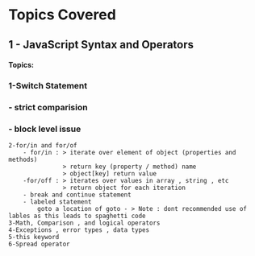 # Topics Covered 

## 1 - JavaScript Syntax and Operators
#### Topics:
###    1-Switch Statement
###        - strict comparision
###        - block level issue 
    2-for/in and for/of
        - for/in : > iterate over element of object (properties and methods)
                   > return key (property / method) name 
                   > object[key] return value
        -for/off : > iterates over values in array , string , etc
                   > return object for each iteration
        - break and continue statement
        - labeled statement
            goto a location of goto - > Note : dont recommended use of lables as this leads to spaghetti code
    3-Math, Comparison , and logical operators
    4-Exceptions , error types , data types
    5-this keyword
    6-Spread operator


